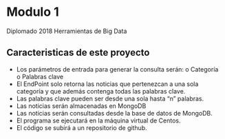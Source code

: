 # Modulo 1
Diplomado 2018 Herramientas de Big Data

## Caracteristicas de este proyecto
* Los parámetros de entrada para generar la consulta serán:
o	Categoría
o Palabras clave
* El EndPoint solo retorna las noticias que pertenezcan a una sola categoría y que además contenga todas las palabras clave.
* Las palabras clave pueden ser desde una sola hasta “n” palabras.
* Las noticias serán almacenadas en MongoDB
* Las noticias serán consultadas desde la base de datos de MongoDB.
* El programa se ejecutará en la máquina virtual de Centos.
* El código se subirá a un repositorio de github.

